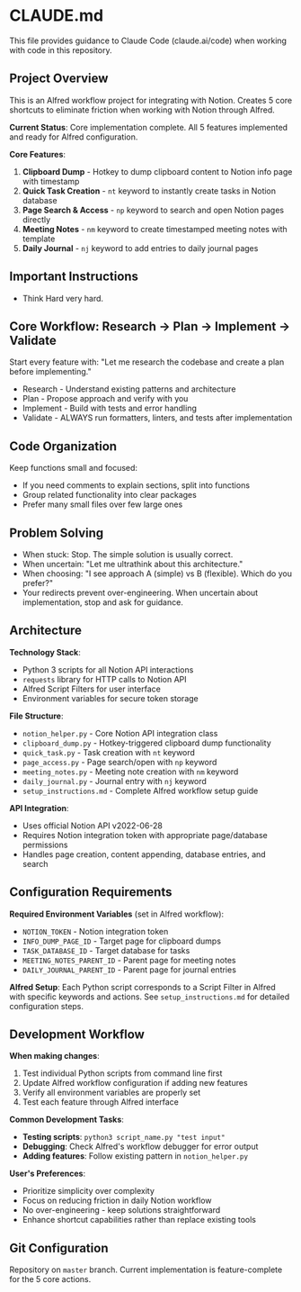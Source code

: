 # CLAUDE.md

This file provides guidance to Claude Code (claude.ai/code) when working with code in this repository.

## Project Overview

This is an Alfred workflow project for integrating with Notion. Creates 5 core shortcuts to eliminate friction when working with Notion through Alfred.

**Current Status**: Core implementation complete. All 5 features implemented and ready for Alfred configuration.

**Core Features**:
1. **Clipboard Dump** - Hotkey to dump clipboard content to Notion info page with timestamp
2. **Quick Task Creation** - `nt` keyword to instantly create tasks in Notion database  
3. **Page Search & Access** - `np` keyword to search and open Notion pages directly
4. **Meeting Notes** - `nm` keyword to create timestamped meeting notes with template
5. **Daily Journal** - `nj` keyword to add entries to daily journal pages

## Important Instructions
- Think Hard very hard.

## Core Workflow: Research → Plan → Implement → Validate
Start every feature with: "Let me research the codebase and create a plan before implementing."

- Research - Understand existing patterns and architecture
- Plan - Propose approach and verify with you
- Implement - Build with tests and error handling
- Validate - ALWAYS run formatters, linters, and tests after implementation

## Code Organization
Keep functions small and focused:

- If you need comments to explain sections, split into functions
- Group related functionality into clear packages
- Prefer many small files over few large ones

## Problem Solving
- When stuck: Stop. The simple solution is usually correct.
- When uncertain: "Let me ultrathink about this architecture."
- When choosing: "I see approach A (simple) vs B (flexible). Which do you prefer?"
- Your redirects prevent over-engineering. When uncertain about implementation, stop and ask for guidance.

## Architecture

**Technology Stack**:
- Python 3 scripts for all Notion API interactions
- `requests` library for HTTP calls to Notion API
- Alfred Script Filters for user interface
- Environment variables for secure token storage

**File Structure**:
- `notion_helper.py` - Core Notion API integration class
- `clipboard_dump.py` - Hotkey-triggered clipboard dump functionality  
- `quick_task.py` - Task creation with `nt` keyword
- `page_access.py` - Page search/open with `np` keyword
- `meeting_notes.py` - Meeting note creation with `nm` keyword
- `daily_journal.py` - Journal entry with `nj` keyword
- `setup_instructions.md` - Complete Alfred workflow setup guide

**API Integration**:
- Uses official Notion API v2022-06-28
- Requires Notion integration token with appropriate page/database permissions
- Handles page creation, content appending, database entries, and search

## Configuration Requirements

**Required Environment Variables** (set in Alfred workflow):
- `NOTION_TOKEN` - Notion integration token
- `INFO_DUMP_PAGE_ID` - Target page for clipboard dumps
- `TASK_DATABASE_ID` - Target database for tasks  
- `MEETING_NOTES_PARENT_ID` - Parent page for meeting notes
- `DAILY_JOURNAL_PARENT_ID` - Parent page for journal entries

**Alfred Setup**:
Each Python script corresponds to a Script Filter in Alfred with specific keywords and actions. See `setup_instructions.md` for detailed configuration steps.

## Development Workflow

**When making changes**:
1. Test individual Python scripts from command line first
2. Update Alfred workflow configuration if adding new features
3. Verify all environment variables are properly set
4. Test each feature through Alfred interface

**Common Development Tasks**:
- **Testing scripts**: `python3 script_name.py "test input"`
- **Debugging**: Check Alfred's workflow debugger for error output
- **Adding features**: Follow existing pattern in `notion_helper.py`

**User's Preferences**:
- Prioritize simplicity over complexity
- Focus on reducing friction in daily Notion workflow  
- No over-engineering - keep solutions straightforward
- Enhance shortcut capabilities rather than replace existing tools

## Git Configuration

Repository on `master` branch. Current implementation is feature-complete for the 5 core actions.